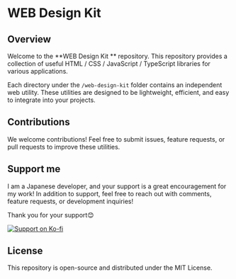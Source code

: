 # WEB Design Kit

## Overview
Welcome to the **WEB Design Kit ** repository.
This repository provides a collection of useful HTML / CSS / JavaScript / TypeScript libraries for various applications.

Each directory under the `/web-design-kit` folder contains an independent web utility. These utilities are designed to be lightweight, efficient, and easy to integrate into your projects.


## Contributions
We welcome contributions! Feel free to submit issues, feature requests, or pull requests to improve these utilities.


## Support me
I am a Japanese developer, and your support is a great encouragement for my work!
In addition to support, feel free to reach out with comments, feature requests, or development inquiries!

Thank you for your support😊

[![Support on Ko-fi](https://img.shields.io/badge/Ko--fi-Support%20Me-blue?style=flat-square&logo=ko-fi)](https://ko-fi.com/k4k3ru)


## License
This repository is open-source and distributed under the MIT License.
